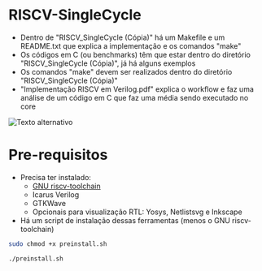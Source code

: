 # RISCV-SingleCycle
- Dentro de "RISCV_SingleCycle (Cópia)" há um Makefile e um README.txt que explica a implementação e os comandos "make"
- Os códigos em C (ou benchmarks) têm que estar dentro do diretório "RISCV_SingleCycle (Cópia)", já há alguns exemplos
- Os comandos "make" devem ser realizados dentro do diretório "RISCV_SingleCycle (Cópia)"
- "Implementação RISCV em Verilog.pdf" explica o workflow e faz uma análise de um código em C que faz uma média sendo executado no core

![Texto alternativo](https://github.com/gabrielucascp14/RISCV-SingleCycle/blob/6c0a1652abde503abc3db2b124d26a0de18008a0/RISCV_SingleCycle%20(C%C3%B3pia)/Arquitetura_com_adicoes.png)

# Pre-requisitos
- Precisa ter instalado:
  - [GNU riscv-toolchain](https://github.com/riscv-collab/riscv-gnu-toolchain)
  - Icarus Verilog
  - GTKWave
  - Opcionais para visualização RTL: Yosys, Netlistsvg e Inkscape
- Há um script de instalação dessas ferramentas (menos o GNU riscv-toolchain)
```bash
sudo chmod +x preinstall.sh
```
```bash
./preinstall.sh
```
